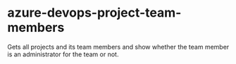 # azure-devops-project-team-members
Gets all projects and its team members and show whether the team member is an administrator for the team or not.
